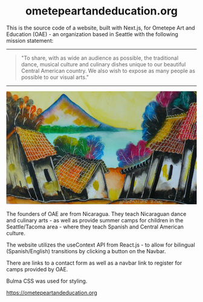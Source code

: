 <h1 align="center">ometepeartandeducation.org</h1>

This is the source code of a website, built with Next.js, for Ometepe Art and Education (OAE) - an
organization based in Seattle with the following mission statement:

---

> "To share, with as wide an audience as possible, the traditional dance, musical culture and
> culinary dishes unique to our beautiful Central American country. We also wish to expose as many
> people as possible to our visual arts."

---

<p align="center">
<img src="./public/painting.jpg" width="600" height="300" />
</p>

The founders of OAE are from Nicaragua. They teach Nicaraguan dance and culinary arts - as well as
provide summer camps for children in the Seattle/Tacoma area - where they teach Spanish and Central
American culture.

The website utilizes the useContext API from React.js - to allow for bilingual (Spanish/English)
transitions by clicking a button on the Navbar.

There are links to a contact form as well as a navbar link to register for camps provided by OAE.

Bulma CSS was used for styling.

https://ometepeartandeducation.org
